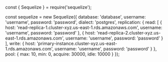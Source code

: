 const { Sequelize } = require('sequelize');
 
const sequelize = new Sequelize({
  database: 'database',
  username: 'username',
  password: 'password',
  dialect: 'postgres',
  replication: {
    read: [
      { host: 'read-replica-1.cluster-xyz.us-east-1.rds.amazonaws.com', username: 'username', password: 'password' },
      { host: 'read-replica-2.cluster-xyz.us-east-1.rds.amazonaws.com', username: 'username', password: 'password' }
    ],
    write: { host: 'primary-instance.cluster-xyz.us-east-1.rds.amazonaws.com', username: 'username', password: 'password' }
  },
  pool: {
    max: 10,
    min: 0,
    acquire: 30000,
    idle: 10000
  }
});
